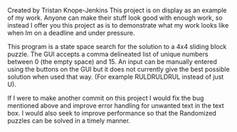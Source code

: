 Created by Tristan Knope-Jenkins
This project is on display as an example of my work. Anyone can make their stuff look good with enough work, so instead I offer you this project as is to demonstrate what my work looks like when Im on a deadline and under pressure.

This program is a state space search for the solution to a 4x4 sliding block puzzle. The GUI accepts a comma delineated list of unique numbers between 0 (the empty space) and 15. An input can be manually entered  using the buttons on the GUI but it does not currently give the best possible solution when used that way. (For example RULDRULDRUL instead of just U).

If I were to make another commit on this project I would fix the bug mentioned above and improve error handling for unwanted text in the text box. I would also seek to improve performance so that the Randomized puzzles can be solved in a timely manner.
